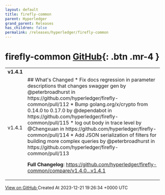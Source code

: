 ```yaml
---
layout: default
title: firefly-common
parent: Hyperledger
grand_parent: Releases
has_children: false
permalink: /releases/hyperledger/firefly-common
---
```


# firefly-common <span class="fs-3 right-align">[GitHub](https://github.com/hyperledger/firefly-common){: .btn .mr-4 }</span>


<div>
    <table>
        <tr>
            <td colspan="2">
                <b>
                    v1.4.1
                </b>
            </td>
        </tr>
        <tr>
            <td>
                <span class="chip">
                    v1.4.1
                </span>
            </td>
            <td>
                ## What's Changed
* Fix docs regression in parameter descriptions that changes swagger gen by @peterbroadhurst in https://github.com/hyperledger/firefly-common/pull/112
* Bump golang.org/x/crypto from 0.14.0 to 0.17.0 by @dependabot in https://github.com/hyperledger/firefly-common/pull/115
* log out body in trace level by @Chengxuan in https://github.com/hyperledger/firefly-common/pull/114
* Add JSON serialization of filters for building more complex queries by @peterbroadhurst in https://github.com/hyperledger/firefly-common/pull/113


**Full Changelog**: https://github.com/hyperledger/firefly-common/compare/v1.4.0...v1.4.1
            </td>
        </tr>
    </table>
    <a href="https://github.com/hyperledger/firefly-common/releases/tag/v1.4.1" class=".btn">
        View on GitHub
    </a>
    <span class="right-align">
        Created At 2023-12-21 19:26:34 +0000 UTC
    </span>
</div>

